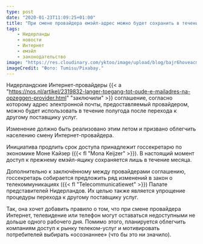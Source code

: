 ```yaml
---
type: post
date: "2020-01-23T11:09:25+01:00"
title: "При смене провайдера емэйл-адрес можно будет сохранить в течение полугода"
tags:
    - Нидерланды
    - новости
    - Интернет
    - емэйл
    - законодательство
image: "https://res.cloudinary.com/yktoo/image/upload/blog/bajr6hoveacmde5j9lit.jpg"
imageCredit: "Фото: Tumisu/Pixabay."
---
```


Нидерландские Интернет-провайдеры {{< a "https://nos.nl/artikel/2319832-langer-toegang-tot-oude-e-mailadres-na-opzeggen-provider.html" "заключили" >}} соглашение, согласно которому адрес электронной почты, предоставляемый провайдером, можно будет использовать в течение полугода после перехода к другому поставщику услуг.

Изменение должно быть реализовано этим летом и призвано облегчить населению смену Интернет-провайдера.

<!--more-->

Инициатива продлить срок доступа принадлежит госсекретарю по экономике Моне Кайзер ({{< fl "Mona Keijzer" >}}). В настоящий момент доступ к прежнему емэйл-ящику сохраняется лишь в течение месяца.

Дополнительно к заключённому между провайдерами соглашению, госсекретарь собирается предложить ряд изменений в закон о телекоммуникациях ({{< fl "Telecommunicatiewet" >}}) Палате представителей Нидерландов. Их целью также является упрощение процедуры перехода к другому поставщику услуг.

Так, она хочет добавить правило о том, что при смене провайдера Интернет, телевидение или телефон могут оставаться недоступными не дольше одного рабочего дня. Помимо этого, планируется облегчить компаниям доступ к рынку телеком-услуг и мотивировать потребителей выбирать «осознаннее» (что бы это ни значило).